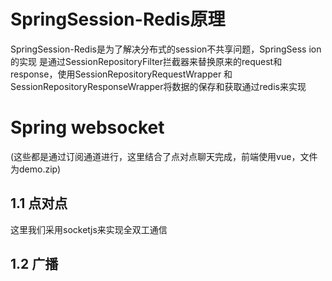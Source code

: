 # SpringSession-Redis原理
SpringSession-Redis是为了解决分布式的session不共享问题，SpringSess ion的实现
是通过SessionRepositoryFilter拦截器来替换原来的request和response，使用SessionRepositoryRequestWrapper
和SessionRepositoryResponseWrapper将数据的保存和获取通过redis来实现


# Spring websocket
(这些都是通过订阅通道进行，这里结合了点对点聊天完成，前端使用vue，文件为demo.zip)
## 1.1 点对点
这里我们采用socketjs来实现全双工通信
## 1.2 广播

